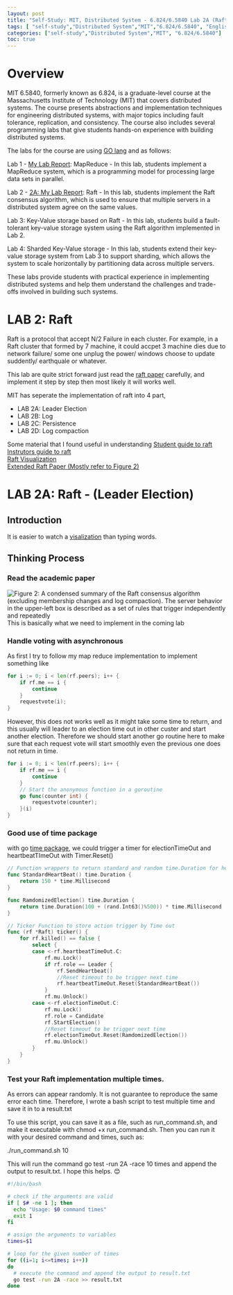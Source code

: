 ```yaml
---
layout: post
title: "Self-Study: MIT, Distributed System - 6.824/6.5840 Lab 2A (Raft - Leader Election) "
tags: [ "self-study","Distributed System","MIT","6.824/6.5840", "English" ]
categories: ["self-study","Distributed System","MIT", "6.824/6.5840"]
toc: true
---
```

# Overview

MIT 6.5840, formerly known as 6.824, is a graduate-level course at the Massachusetts Institute of Technology (MIT) that covers distributed systems. The course presents abstractions and implementation techniques for engineering distributed systems, with major topics including fault tolerance, replication, and consistency. The course also includes several programming labs that give students hands-on experience with building distributed systems.

The labs for the course are using [GO lang](https://go.dev/) and as follows:

Lab 1 - [My Lab Report](https://potatochick2020.github.io/posts/mit-distributed-system-lab1): MapReduce - In this lab, students implement a MapReduce system, which is a programming model for processing large data sets in parallel.

Lab 2 - [2A: My Lab Report](https://potatochick2020.github.io/posts/mit-distributed-system-lab2A): Raft - In this lab, students implement the Raft consensus algorithm, which is used to ensure that multiple servers in a distributed system agree on the same values.

Lab 3: Key-Value storage based on Raft - In this lab, students build a fault-tolerant key-value storage system using the Raft algorithm implemented in Lab 2.

Lab 4: Sharded Key-Value storage - In this lab, students extend their key-value storage system from Lab 3 to support sharding, which allows the system to scale horizontally by partitioning data across multiple servers.

These labs provide students with practical experience in implementing distributed systems and help them understand the challenges and trade-offs involved in building such systems.

# LAB 2: Raft
Raft is a protocol that accept N/2 Failure in each cluster. For example, in a Raft cluster that formed by 7 machine, it could accpet 3 machine dies due to network failure/ some one unplug the power/ windows choose to update suddently/ earthquale or whatever. 

This lab are quite strict forward just read the [raft paper](https://pdos.csail.mit.edu/6.824/papers/raft-extended.pdf) carefully, and implement it step by step then most likely it will works well. 

MIT has seperate the implementation of raft into 4 part,
- LAB 2A: Leader Election
- LAB 2B: Log
- LAB 2C: Persistence
- LAB 2D: Log compaction

Some material that I found useful in understanding
[Student guide to raft](https://thesquareplanet.com/blog/students-guide-to-raft/)    
[Instrutors guide to raft](https://thesquareplanet.com/blog/instructors-guide-to-raft/)    
[Raft Visualization](http://thesecretlivesofdata.com/raft/#election)    
[Extended Raft Paper (Mostly refer to Figure 2)](https://pdos.csail.mit.edu/6.824/papers/raft-extended.pdf)

# LAB 2A: Raft - (Leader Election)

## Introduction

It is easier to watch a [visalization](http://thesecretlivesofdata.com/raft/#election) than typing words. 

## Thinking Process

### Read the academic paper
 
![Figure 2: A condensed summary of the Raft consensus algorithm (excluding membership changes and log compaction). The server
behavior in the upper-left box is described as a set of rules that trigger independently and repeatedly](/assets/img/self-study/6.5840/raft-figure2.PNG)
This is basically what we need to implement in the coming lab

### Handle voting with asynchronous 

As first I try to follow my map reduce implementation to implement something like
```go
for i := 0; i < len(rf.peers); i++ {
	if rf.me == i {
		continue
	}
	requestvote(i);
}
```

However, this does not works well as it might take some time to return, and this usually will leader to an election time out in other custer and start another election. Therefore we should start another go routine here to make sure that each request vote will start smoothly even the previous one does not return in time.

```go
for i := 0; i < len(rf.peers); i++ {
	if rf.me == i {
		continue
	}
	// Start the anonymous function in a goroutine
	go func(counter int) { 
		requestvote(counter);
	}(i)
}
```

### Good use of time package

with go [time package](https://pkg.go.dev/time), we could trigger a timer for electionTimeOut and heartbeatTImeOut with Timer.Reset()

```go
// Function wrappers to return standard and random time.Duration for heartbeat and election time out respectively
func StandardHeartBeat() time.Duration {
	return 150 * time.Millisecond
}

func RamdomizedElection() time.Duration {
	return time.Duration(100 + (rand.Int63()%500)) * time.Millisecond
}

// Ticker Function to store action trigger by Time out 
func (rf *Raft) ticker() {
	for rf.killed() == false {
		select {
		case <-rf.heartbeatTimeOut.C:
			rf.mu.Lock()
			if rf.role == Leader {
				rf.SendHeartbeat() 
				//Reset timeout to be trigger next time
				rf.heartbeatTimeOut.Reset(StandardHeartBeat())
			}
			rf.mu.Unlock()
		case <-rf.electionTimeOut.C: 
			rf.mu.Lock() 
			rf.role = Candidate
			rf.StartElection()
			//Reset timeout to be trigger next time
			rf.electionTimeOut.Reset(RamdomizedElection())
			rf.mu.Unlock()
		}
	}
}

```

### Test your Raft implementation multiple times.
As errors can appear randomly. It is not guarantee to reproduce the same error each time. Therefore, I wrote a bash script to test multiple time and save it in to a result.txt

To use this script, you can save it as a file, such as run_command.sh, and make it executable with chmod +x run_command.sh. Then you can run it with your desired command and times, such as:

./run_command.sh 10

This will run the command go test -run 2A -race 10 times and append the output to result.txt. I hope this helps. 😊
```Bash
#!/bin/bash

# check if the arguments are valid
if [ $# -ne 1 ]; then
  echo "Usage: $0 command times"
  exit 1
fi

# assign the arguments to variables 
times=$1

# loop for the given number of times
for ((i=1; i<=times; i++))
do
  # execute the command and append the output to result.txt
  go test -run 2A -race >> result.txt
done
```